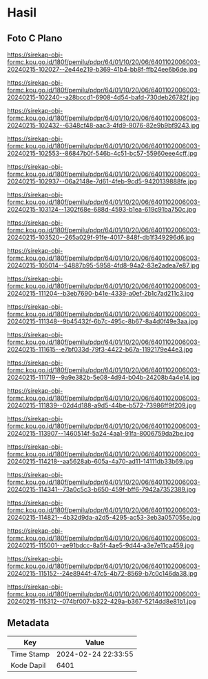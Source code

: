 # Hasil

## Foto C Plano

https://sirekap-obj-formc.kpu.go.id/180f/pemilu/pdpr/64/01/10/20/06/6401102006003-20240215-102027--2e44e219-b369-41b4-bb8f-ffb24ee6b6de.jpg

https://sirekap-obj-formc.kpu.go.id/180f/pemilu/pdpr/64/01/10/20/06/6401102006003-20240215-102240--a28bccd1-6908-4d54-bafd-730deb26782f.jpg

https://sirekap-obj-formc.kpu.go.id/180f/pemilu/pdpr/64/01/10/20/06/6401102006003-20240215-102432--6348cf48-aac3-4fd9-9076-82e9b9bf9243.jpg

https://sirekap-obj-formc.kpu.go.id/180f/pemilu/pdpr/64/01/10/20/06/6401102006003-20240215-102553--86847b0f-546b-4c51-bc57-55960eee4cff.jpg

https://sirekap-obj-formc.kpu.go.id/180f/pemilu/pdpr/64/01/10/20/06/6401102006003-20240215-102937--06a2148e-7d61-4feb-9cd5-9420139888fe.jpg

https://sirekap-obj-formc.kpu.go.id/180f/pemilu/pdpr/64/01/10/20/06/6401102006003-20240215-103124--1302f68e-688d-4593-b1ea-619c91ba750c.jpg

https://sirekap-obj-formc.kpu.go.id/180f/pemilu/pdpr/64/01/10/20/06/6401102006003-20240215-103520--265a029f-91fe-4017-848f-db1f349296d6.jpg

https://sirekap-obj-formc.kpu.go.id/180f/pemilu/pdpr/64/01/10/20/06/6401102006003-20240215-105014--54887b95-5958-4fd8-94a2-83e2adea7e87.jpg

https://sirekap-obj-formc.kpu.go.id/180f/pemilu/pdpr/64/01/10/20/06/6401102006003-20240215-111204--b3eb7690-b41e-4339-a0ef-2b1c7ad211c3.jpg

https://sirekap-obj-formc.kpu.go.id/180f/pemilu/pdpr/64/01/10/20/06/6401102006003-20240215-111348--9b45432f-6b7c-495c-8b67-8a4d0f49e3aa.jpg

https://sirekap-obj-formc.kpu.go.id/180f/pemilu/pdpr/64/01/10/20/06/6401102006003-20240215-111615--e7bf033d-79f3-4422-b67a-1192179e44e3.jpg

https://sirekap-obj-formc.kpu.go.id/180f/pemilu/pdpr/64/01/10/20/06/6401102006003-20240215-111719--9a9e382b-5e08-4d94-b04b-24208b4a4e14.jpg

https://sirekap-obj-formc.kpu.go.id/180f/pemilu/pdpr/64/01/10/20/06/6401102006003-20240215-111839--02d4d188-a9d5-44be-b572-73986ff9f209.jpg

https://sirekap-obj-formc.kpu.go.id/180f/pemilu/pdpr/64/01/10/20/06/6401102006003-20240215-113907--1460514f-5a24-4aa1-91fa-8006759da2be.jpg

https://sirekap-obj-formc.kpu.go.id/180f/pemilu/pdpr/64/01/10/20/06/6401102006003-20240215-114218--aa5628ab-605a-4a70-ad11-14111db33b69.jpg

https://sirekap-obj-formc.kpu.go.id/180f/pemilu/pdpr/64/01/10/20/06/6401102006003-20240215-114341--73a0c5c3-b650-459f-bff6-7942a7352389.jpg

https://sirekap-obj-formc.kpu.go.id/180f/pemilu/pdpr/64/01/10/20/06/6401102006003-20240215-114821--4b32d9da-a2d5-4295-ac53-3eb3a057055e.jpg

https://sirekap-obj-formc.kpu.go.id/180f/pemilu/pdpr/64/01/10/20/06/6401102006003-20240215-115001--ae91bdcc-8a5f-4ae5-9d44-a3e7e11ca459.jpg

https://sirekap-obj-formc.kpu.go.id/180f/pemilu/pdpr/64/01/10/20/06/6401102006003-20240215-115152--24e8944f-47c5-4b72-8569-b7c0c146da38.jpg

https://sirekap-obj-formc.kpu.go.id/180f/pemilu/pdpr/64/01/10/20/06/6401102006003-20240215-115312--074bf007-b322-429a-b367-5214dd8e81b1.jpg


## Metadata

| Key        | Value               |
| ---------- | ------------------- |
| Time Stamp | 2024-02-24 22:33:55 |
| Kode Dapil | 6401                |



